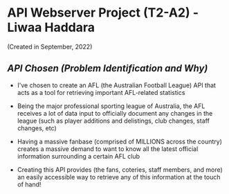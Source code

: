 # **API Webserver Project (T2-A2) - Liwaa Haddara**

(Created in September, 2022)

## **_API Chosen (Problem Identification and Why)_**

- I've chosen to create an AFL (the Australian Football League) API that acts as a tool for retrieving important AFL-related statistics

- Being the major professional sporting league of Australia, the AFL receives a lot of data input to officially document any changes in the league (such as player additions and delistings, club changes, staff changes, etc)

- Having a massive fanbase (comprised of MILLIONS across the country) creates a massive demand to want to know all the latest official information surrounding a certain AFL club

- Creating this API provides (the fans, coteries, staff members, and more) an easily accessible way to retrieve any of this information at the touch of hand!
